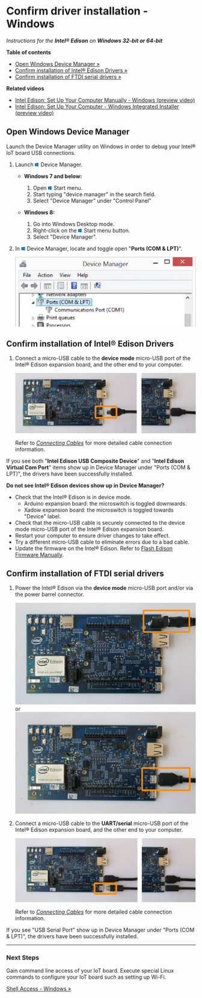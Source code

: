 # Confirm driver installation - Windows 

_Instructions for the **Intel® Edison** on **Windows 32-bit or 64-bit**_

**Table of contents**

* [Open Windows Device Manager »](#open-windows-device-manager)
* [Confirm installation of Intel® Edison Drivers »](#confirm-installation-of-intel-edison-drivers)
* [Confirm installation of FTDI serial drivers »](#confirm-installation-of-ftdi-serial-drivers)


**Related videos**

* [Intel Edison: Set Up Your Computer Manually - Windows (preview video)]()
* [Intel Edison: Set Up Your Computer - Windows Integrated Installer (preview video)]()

## Open Windows Device Manager

Launch the Device Manager utility on Windows in order to debug your Intel® IoT board USB connections.

1. Launch ![Windows icon](../icons/os_icon_windows.png) Device Manager.

	* **Windows 7 and below:**
	
		1. Open ![Windows icon](../icons/os_icon_windows.png) Start menu.
		2. Start typing "device manager" in the search field. 
		3. Select "Device Manager" under "Control Panel"
	
	* **Windows 8:**
		1. Go into Windows Desktop mode.
		2. Right-click on the ![Windows icon](../icons/os_icon_windows.png) Start menu button.
		3. Select "Device Manager".
		
1. In ![Windows icon](../icons/os_icon_windows.png) Device Manager, locate and toggle open "**Ports (COM & LPT)**".

	![Open Ports](images/device_manager-open_com_lpt_ports.png)


## Confirm installation of Intel® Edison Drivers

1. Connect a micro-USB cable to the **device mode** micro-USB port of the Intel® Edison expansion board, and the other end to your computer.

	![Micro-USB cable being plugged into the top micro-USB connector](../arduino_expansion_board-assembly/images/device_mode-usb_cable-before_after.png)

	Refer to [_Connecting Cables_](../arduino_expansion_board-assembly/connecting_cables.md#device-mode-micro-usb-cable) for more detailed cable connection information.

If you see both "**Intel Edison USB Composite Device**" and "**Intel Edison Virtual Com Port**" items show up in Device Manager under "Ports (COM & LPT)", the drivers have been successfully installed. 

**Do not see Intel® Edison devices show up in Device Manager?**

* Check that the Intel® Edison is in device mode.
	* Arduino expansion board: the microswitch is toggled downwards.
	* Xadow expansion board: the microswitch is toggled towards "Device" label.
* Check that the micro-USB cable is securely connected to the device mode micro-USB port of the Intel® Edison expansion board.
* Restart your computer to ensure driver changes to take effect.
* Try a different micro-USB cable to eliminate errors due to a bad cable.
* Update the firmware on the Intel® Edison. Refer to [Flash Edison Firmware Manually]().


## Confirm installation of FTDI serial drivers

1. Power the Intel® Edison via the **device mode** micro-USB port and/or via the power barrel connector.

	![DC power supply plugged into power barrel connector](../arduino_expansion_board-assembly/images/ac_power_barrel.png) or ![Micro-USB cable plugged into the top micro-USB connector](../arduino_expansion_board-assembly/images/device_mode-usb-cable.png)

2. Connect a micro-USB cable to the **UART/serial** micro-USB port of the Intel® Edison expansion board, and the other end to your computer.

	![Micro-USB cable being plugged into the bottom micro-USB connector](../arduino_expansion_board-assembly/images/uart_serial-usb_cable-before_after.png)

	Refer to [_Connecting Cables_](../arduino_expansion_board-assembly/connecting_cables.md#uartserial-micro-usb-cable) for more detailed cable connection information.

If you see "USB Serial Port" show up in Device Manager under "Ports (COM & LPT)", the drivers have been successfully installed. 


---

### Next Steps

Gain command line access of your IoT board. Execute special Linux commands to configure your IoT board such as setting up Wi-Fi. 

[Shell Access - Windows »](../shell_access/windows/serial_connection.md)